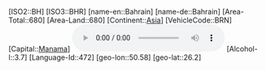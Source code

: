 ﻿---
location: [26.2,50.58]
type: Country
tags:
- geo/Country

SpocWebEntityId: 26847
isDeleted: false
confidential: public

---
[ISO2::BH]
[ISO3::BHR]
[name-en::Bahrain]
[name-de::Bahrain]
[Area-Total::680]
[Area-Land::680]
[Continent::[Asia](geo/Continent/Asia.md)]
[VehicleCode::BRN]
[Capital::[Manama](geo/Continent/Asia/Bahrain/Manama.md)]
![Anthem-Bahrain](xLarge/National-Anthem/Anthem-Bahrain.mp3)
[Alcohol-l::3.7]
[Language-Id::472]
[geo-lon::50.58]
[geo-lat::26.2]

